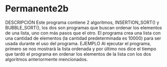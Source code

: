 # Permanente2b
DESCRIPCIÓN
Este programa contiene 2 algoritmos, INSERTION_SORT() y BUBBLE_SORT(), los dos son programas que buscan ordenar los elementos de una lista, uno con más pasos que el otro. El programa crea una lista con una cantidad de elementos (la cantidad predeterminada es 10000) para ser usada durante el uso del programa. 
EJEMPLO
Al ejecutar el programa, primero se nos mostrará la lista ordenada y por último nos dice el tiempo que tardó el programa en ordenar los elementos de la lista con los dos algoritmos anteriormente mencionados.
